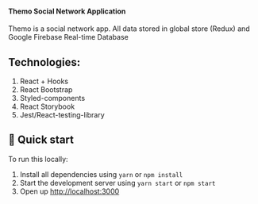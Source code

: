 #### Themo Social Network Application

Themo is a social network app. 
All data stored in global store (Redux) and Google Firebase Real-time Database

## Technologies:
1. React + Hooks
2. React Bootstrap
3. Styled-components
4. React Storybook
5. Jest/React-testing-library

## 🚀 Quick start

To run this locally:

1. Install all dependencies using `yarn` or `npm install`
2. Start the development server using `yarn start` or `npm start`
3. Open up [http://localhost:3000](http://localhost:3000)